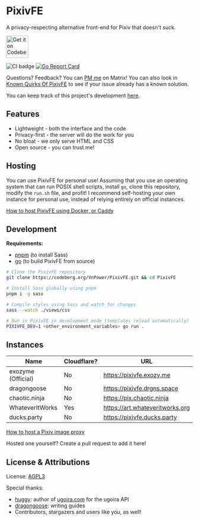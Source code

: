 # PixivFE

A privacy-respecting alternative front-end for Pixiv that doesn't suck.

<p>
<a href="https://codeberg.org/vnpower/pixivfe">
<img alt="Get it on Codeberg" src="https://get-it-on.codeberg.org/get-it-on-blue-on-white.png" height="60">
</a>
</p>

![CI badge](https://ci.codeberg.org/api/badges/12556/status.svg)
[![Go Report Card](https://goreportcard.com/badge/codeberg.org/vnpower/pixivfe)](https://goreportcard.com/report/codeberg.org/vnpower/pixivfe)

Questions? Feedback? You can [PM me](https://matrix.to/#/@vnpower:eientei.org) on Matrix! You can also look in [Known Quirks Of PixivFE](doc/Quirks.md) to see if your issue already has a known solution.

You can keep track of this project's development [here](doc/dev/Things-to-do.md).

## Features

- Lightweight - both the interface and the code
- Privacy-first - the server will do the work for you
- No bloat - we only serve HTML and CSS
- Open source - you can trust me!

## Hosting

You can use PixivFE for personal use! Assuming that you use an operating system that can run POSIX shell scripts, install `go`, clone this repository, modify the `run.sh` file, and profit!
I recommend self-hosting your own instance for personal use, instead of relying entirely on official instances.

[How to host PixivFE using Docker, or Caddy](doc/Hosting.md)

## Development

**Requirements:**

- [pnpm](https://pnpm.io/installation) (to install Sass)
- [go](https://go.dev/doc/install) (to build PixivFE from source)

```bash
# Clone the PixivFE repository
git clone https://codeberg.org/VnPower/PixivFE.git && cd PixivFE

# Install Sass globally using pnpm
pnpm i -g sass

# Compile styles using Sass and watch for changes
sass --watch ./views/css

# Run in PixivFE in development mode (templates reload automatically)
PIXIVFE_DEV=1 <other_environment_variables> go run .
```

## Instances

| Name               | Cloudflare? | URL                             |
| ------------------ | ----------- | ------------------------------- |
| exozyme (Official) | No          | https://pixivfe.exozy.me        |
| dragongoose        | No          | https://pixivfe.drgns.space     |
| chaotic.ninja      | No          | https://pix.chaotic.ninja       |
| WhateverItWorks    | Yes         | https://art.whateveritworks.org |
| ducks.party        | No          | https://pixivfe.ducks.party     |

[How to host a Pixiv image proxy](doc/Hosting-an-image-proxy-server-for-Pixiv.md)

Hosted one yourself? Create a pull request to add it here!

## License & Attributions

License: [AGPL3](https://www.gnu.org/licenses/agpl-3.0.txt)

Special thanks:

- [huggy](https://huggy.moe): author of [ugoira.com](https://ugoira.com) for the ugoira API
- [dragongoose](https://drgns.space): writing guides
- Contributors, stargazers and users like you, as well!
